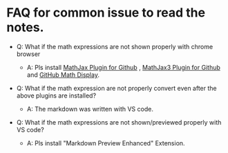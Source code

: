 # FAQ for common issue to read the notes.

- Q: What if the math expressions are not shown properly with chrome browser
  - A: Pls install [MathJax Plugin for Github](https://chrome.google.com/webstore/detail/mathjax-plugin-for-github/ioemnmodlmafdkllaclgeombjnmnbima/related?hl=en-US) , [MathJax3 Plugin for Github](https://chrome.google.com/webstore/detail/mathjax-3-plugin-for-gith/peoghobgdhejhcmgoppjpjcidngdfkod?hl=en) and [GitHub Math Display](https://chrome.google.com/webstore/detail/github-math-display/cgolaobglebjonjiblcjagnpmdmlgmda/related?hl=en-US).

- Q: What if the math expression are not properly convert even after the above plugins are installed?
  - A: The markdown was written with VS code.

- Q: What if the math expressions are not shown/previewed properly with VS code?
  - A: Pls install "Markdown Preview Enhanced" Extension.
